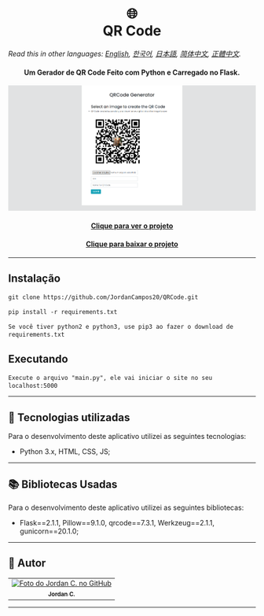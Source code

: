 <h1 align="center">
  🌐️<br>QR Code
</h1>

*Read this in other languages: [English](readme.md), [한국어](readme.ko.md), [日本語](readme.ja.md), [简体中文](readme.zh-cn.md), [正體中文](readme.zh-tw.md).*

<h4 align="center">
  Um Gerador de QR Code Feito com Python e Carregado no Flask.
</h4>

<p align="center"><img src="Images/preview.png" alt="Resultado final do projeto"></p>

<h4 align="center"><a href="https://webqrcodegenerator.herokuapp.com">Clique para ver o projeto</a></h4>
<h4 align="center"><a href="https://github.com/JordanCampos20/QRCode/archive/refs/heads/main.zip">Clique para baixar o projeto</a></h4>

---

## Instalação
```
git clone https://github.com/JordanCampos20/QRCode.git
```
```
pip install -r requirements.txt
```

```
Se você tiver python2 e python3, use pip3 ao fazer o download de requirements.txt 
```

## Executando

```
Execute o arquivo "main.py", ele vai iniciar o site no seu localhost:5000
```

---

## 💼 Tecnologias utilizadas
Para o desenvolvimento deste aplicativo utilizei as seguintes tecnologias:

- Python 3.x, HTML, CSS, JS;

---

## 📚 Bibliotecas Usadas
Para o desenvolvimento deste aplicativo utilizei as seguintes bibliotecas:

- Flask==2.1.1, Pillow==9.1.0, qrcode==7.3.1, Werkzeug==2.1.1, gunicorn==20.1.0;

---

## 🦄 Autor<br>
<table>
  <tr>
    <td align="center">
      <a href="https://github.com/JordanCampos20">
        <img src="https://avatars.githubusercontent.com/u/85715358" width="100px;" alt="Foto do Jordan C. no GitHub"/><br>
        <sub>
          <b>Jordan C.</b>
        </sub>
      </a>
    </td>
  </tr>
</table>

---